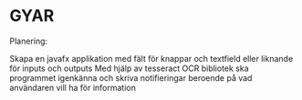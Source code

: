 # GYAR

Planering:

Skapa en javafx applikation med fält för knappar och textfield eller liknande för inputs och outputs
Med hjälp av tesseract OCR bibliotek ska programmet igenkänna och skriva notifieringar beroende på vad användaren vill ha för information